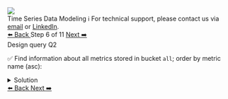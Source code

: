 <!-- TOP -->
<div class="top">
  <img src="https://datastax-academy.github.io/katapod-shared-assets/images/ds-academy-logo.svg" />
  <div class="scenario-title-section">
    <span class="scenario-title">Time Series Data Modeling</span>
    <span class="scenario-subtitle">ℹ️ For technical support, please contact us via <a href="mailto:aleksandr.volochnev@datastax.com">email</a> or <a href="https://dtsx.io/aleks">LinkedIn</a>.</span>
  </div>
</div>

<!-- NAVIGATION -->
<div id="navigation-top" class="navigation-top">
 <a href='command:katapod.loadPage?[{"step":"step5-astra"}]'
   class="btn btn-dark navigation-top-left">⬅️ Back
 </a>
<span class="step-count"> Step 6 of 11</span>
 <a href='command:katapod.loadPage?[{"step":"step7-astra"}]' 
    class="btn btn-dark navigation-top-right">Next ➡️
  </a>
</div>

<!-- CONTENT -->

<div class="step-title">Design query Q2</div>

✅ Find information about all metrics stored in bucket `all`; order by metric name (asc):

<details>
  <summary>Solution</summary>

```
SELECT * 
FROM time_series_data.metrics
WHERE bucket = 'all';
```

</details>

<!-- NAVIGATION -->
<div id="navigation-bottom" class="navigation-bottom">
 <a href='command:katapod.loadPage?[{"step":"step5-astra"}]'
   class="btn btn-dark navigation-bottom-left">⬅️ Back
 </a>
 <a href='command:katapod.loadPage?[{"step":"step7-astra"}]'
    class="btn btn-dark navigation-bottom-right">Next ➡️
  </a>
</div>

